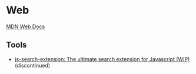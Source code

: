 # Web
[MDN Web Docs](https://developer.mozilla.org/)

## Tools
- [js-search-extension: The ultimate search extension for Javascript (WIP)](https://github.com/huhu/js-search-extension) (discontinued)